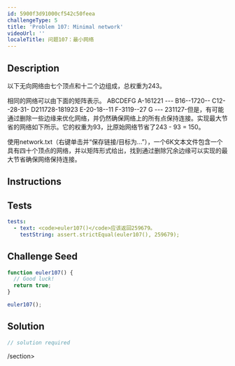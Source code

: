```yaml
---
id: 5900f3d91000cf542c50feea
challengeType: 5
title: 'Problem 107: Minimal network'
videoUrl: ''
localeTitle: 问题107：最小网络
---
```


## Description
<section id="description">以下无向网络由七个顶点和十二个边组成，总权重为243。 <p>相同的网络可以由下面的矩阵表示。 ABCDEFG A-161221 --- B16--1720-- C12--28-31- D211728-181923 E-20-18--11 F-3119--27 G --- 231127-但是，有可能通过删除一些边缘来优化网络，并仍然确保网络上的所有点保持连接。实现最大节省的网络如下所示。它的权重为93，比原始网络节省了243  -  93 = 150。 </p><p>使用network.txt（右键单击并“保存链接/目标为...”），一个6K文本文件包含一个具有四十个顶点的网络，并以矩阵形式给出，找到通过删除冗余边缘可以实现的最大节省确保网络保持连接。 </p></section>

## Instructions
<section id="instructions">
</section>

## Tests
<section id='tests'>

```yml
tests:
  - text: <code>euler107()</code>应该返回259679。
    testString: assert.strictEqual(euler107(), 259679);

```

</section>

## Challenge Seed
<section id='challengeSeed'>

<div id='js-seed'>

```js
function euler107() {
  // Good luck!
  return true;
}

euler107();

```

</div>



</section>

## Solution
<section id='solution'>

```js
// solution required
```

/section>
